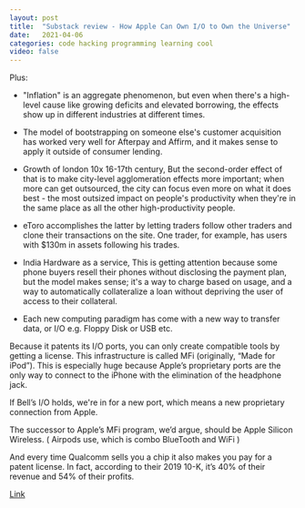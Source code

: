 ```yaml
---
layout: post
title:  "Substack review - How Apple Can Own I/O to Own the Universe"
date:   2021-04-06
categories: code hacking programming learning cool
video: false
---
```


Plus: 

- "Inflation" is an aggregate phenomenon, but even when there's a high-level cause like growing deficits and elevated borrowing, the effects show up in different industries at different times.

- The model of bootstrapping on someone else's customer acquisition has worked very well for Afterpay and Affirm, and it makes sense to apply it outside of consumer lending.

- Growth of london 10x 16-17th century, But the second-order effect of that is to make city-level agglomeration effects more important; when more can get outsourced, the city can focus even more on what it does best -  the most outsized impact on people's productivity when they're in the same place as all the other high-productivity people.

- eToro accomplishes the latter by letting traders follow other traders and clone their transactions on the site. One trader, for example, has users with $130m in assets following his trades. 

- India Hardware as a service, This is getting attention because some phone buyers resell their phones without disclosing the payment plan, but the model makes sense; it's a way to charge based on usage, and a way to automatically collateralize a loan without depriving the user of access to their collateral. 

- Each new computing paradigm has come with a new way to transfer data, or I/O e.g. Floppy Disk or USB etc.

Because it patents its I/O ports, you can only create compatible tools by getting a license. This infrastructure is called MFi (originally, “Made for iPod”). This is especially huge because Apple’s proprietary ports are the only way to connect to the iPhone with the elimination of the headphone jack.

If Bell’s I/O holds, we're in for a new port, which means a new proprietary connection from Apple.

The successor to Apple’s MFi program, we’d argue, should be Apple Silicon Wireless. ( Airpods use, which is combo BlueTooth and WiFi )

And every time Qualcomm sells you a chip it also makes you pay for a patent license. In fact, according to their 2019 10-K, it’s 40% of their revenue and 54% of their profits. 

[Link](https://diff.substack.com/p/how-apple-can-own-io-to-own-the-universe)


